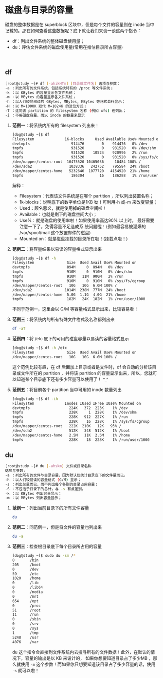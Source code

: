 # 磁盘与目录的容量 

磁盘的整体数据是在 superblock 区块中，但是每个文件的容量则在 inode 当中记载的。那在如何查看这些数据呢？底下就让我们来谈一谈这两个指令：

* df：列出文件系统的整体磁盘使用量；
* du：评估文件系统的磁盘使用量(常用在推估目录所占容量) 

<br/>

## df 

```bash
[root@study ~]# df [-ahikHTm] [目录或文件名] 选项与参数： 
-a ：列出所有的文件系统，包括系统特有的 /proc 等文件系统； 
-k ：以 KBytes 的容量显示各文件系统； 
-m ：以 MBytes 的容量显示各文件系统； 
-h ：以人们较易阅读的 GBytes, MBytes, KBytes 等格式自行显示； 
-H ：以 M=1000K 取代 M=1024K 的进位方式； 
-T ：连同该 partition 的 filesystem 名称 (例如 xfs) 也列出； 
-i ：不用磁盘容量，而以 inode 的数量来显示 
```

1. **范例一**：将系统内所有的 filesystem 列出来！

    ```bash
    [dog@study ~]$ df
    Filesystem              1K-blocks     Used Available Use% Mounted on
    devtmpfs                   914476        0    914476   0% /dev
    tmpfs                      931520        0    931520   0% /dev/shm
    tmpfs                      931520    10524    920996   2% /run
    tmpfs                      931520        0    931520   0% /sys/fs/cgroup
    /dev/mapper/centos-root  10475520 10465036     10484 100% /
    /dev/sda2                 1038336   242752    795584  24% /boot
    /dev/mapper/centos-home   5232640  1077720   4154920  21% /home
    tmpfs                      186304       16    186288   1% /run/user/1000
    ```

    解释：

    * Filesystem：代表该文件系统是在哪个 partition ，所以列出装置名称；
    * 1k-blocks：说明底下的数字单位是1KB 呦！可利用-h 或-m 来改变容量；
    * Used：顾名思义，就是使用掉的磁盘空间啦！
    * Available：也就是剩下的磁盘空间大小；
    * Use%：就是磁盘的使用率啦！如果使用率高达90% 以上时， 最好需要注意一下了，免得容量不足造成系 统问题喔！(例如最容易被灌爆的 /var/spool/mail 这个放置邮件的磁盘)
    * Mounted on：就是磁盘挂载的目录所在啦！(挂载点啦！)



2. **范例二**：将容量结果以易读的容量格式显示出来

    ```bash
    [dog@study ~]$ df -h
    Filesystem               Size  Used Avail Use% Mounted on
    devtmpfs                 894M     0  894M   0% /dev
    tmpfs                    910M     0  910M   0% /dev/shm
    tmpfs                    910M   11M  900M   2% /run
    tmpfs                    910M     0  910M   0% /sys/fs/cgroup
    /dev/mapper/centos-root   10G   10G  6.0M 100% /
    /dev/sda2               1014M  238M  777M  24% /boot
    /dev/mapper/centos-home  5.0G  1.1G  4.0G  21% /home
    tmpfs                    182M   24K  182M   1% /run/user/1000
    ```

    不同于范例一，这里会以 G/M 等容量格式显示出来，比较容易看！

3. **范例三**：将系统内的所有特殊文件格式及名称都列出来

    ```bash
    df -aT
    ```

4. **范例四**：将 /etc 底下的可用的磁盘容量以易读的容量格式显示

    ```bash
    [dog@study ~]$ df -h /etc
    Filesystem               Size  Used Avail Use% Mounted on
    /dev/mapper/centos-root   10G   10G  6.0M 100% /
    ```

    这个范例比较有趣，在 df 后面加上目录或者是文件时，df 会自动的分析该目录或文件所在的 partition ，并将该 partition 的容量显示出来，所以，您就可以知道某个目录底下还有多少容量可以使用了！ ^_^


5. **范例五**：将目前各个 partition 当中可用的 inode 数量列出

    ```bash
    [dog@study ~]$ df -ih
    Filesystem              Inodes IUsed IFree IUse% Mounted on
    devtmpfs                  224K   372  223K    1% /dev
    tmpfs                     228K     1  228K    1% /dev/shm
    tmpfs                     228K   912  227K    1% /run
    tmpfs                     228K    16  228K    1% /sys/fs/cgroup
    /dev/mapper/centos-root   222K  210K   12K   95% /
    /dev/sda2                 512K   348  512K    1% /boot
    /dev/mapper/centos-home   2.5M   11K  2.5M    1% /home
    tmpfs                     228K    18  228K    1% /run/user/1000
    ```



## du

```bash
[root@study ~]# du [-ahskm] 文件或目录名称
选项与参数:
-a ：列出所有的文件与目录容量，因为默认仅统计目录底下的文件量而已。 
-h ：以人们较易读的容量格式 (G/M) 显示；
-s ：列出总量而已，而不列出每个各别的目录占用容量；
-S ：不包括子目录下的总计，与 -s 有点差别。
-k ：以 KBytes 列出容量显示；
-m ：以 MBytes 列出容量显示；
```



1. **范例一**：列出当前目录下的所有文件容量

    ```bash
    du
    ```

2. **范例二**：同范例一，但是将文件的容量也列出来

    ```bash
    du -a
    ```

3. **范例三**：检查根目录底下每个目录所占用的容量

    ```bash
    [dog@study ~]$ sudo du -sm /*
    0		/bin
    205		/boot
    0		/dev
    59		/etc
    1020	/home
    0		/lib
    0		/lib64
    0		/media
    0		/mnt
    654		/opt
    0		/proc
    51		/root
    11		/run
    0		/sbin
    0		/srv
    0		/sys
    1		/tmp
    5248	/usr
    4076	/var
    ```

    du 这个指令会直接到文件系统内去搜寻所有的文件数据！此外，在默认的情况下，容量的输出是以 KB 来设计的， 如果你想要知道目录占了多少MB ，那么就使用 `-m` 这个参数！而如果你只想要知道该目录占了多少容量的话，使用 `-s` 就可以啦！

